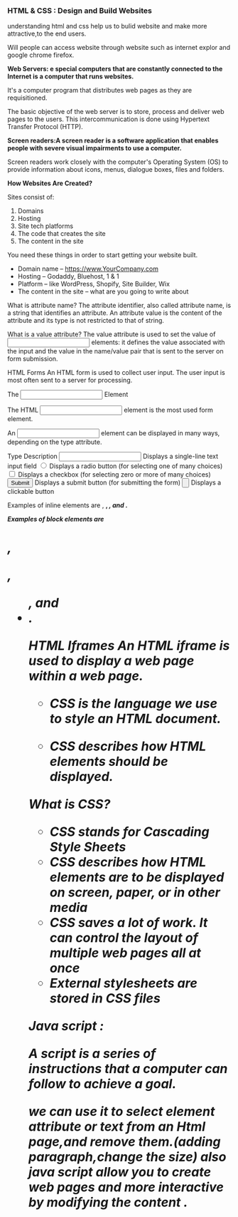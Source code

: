 ### HTML & CSS : Design and Build Websites

understanding html and css help us to bulid website and make more attractive,to the end users.

Will people can access website through website such as internet explor and google chrome firefox.

**Web Servers: e special computers that are constantly connected to the Internet is a computer that runs websites.**

It's a computer program that distributes web pages as they are requisitioned.

 The basic objective of the web server is to store, process and deliver web pages to the users. This intercommunication is done using Hypertext Transfer Protocol (HTTP).

**Screen readers:A screen reader is a software application that enables people with severe visual impairments to use a computer.**

Screen readers work closely with the computer's Operating System (OS) to provide information about icons, menus, dialogue boxes, files and folders.



**How Websites Are Created?**

Sites consist of:

1. Domains
2. Hosting
3. Site tech platforms
4. The code that creates the site
5. The content in the site

You need these things in order to start getting your website built.

- Domain name – https://www.YourCompany.com
- Hosting – Godaddy, Bluehost, 1 & 1
- Platform – like WordPress, Shopify, Site Builder, Wix
- The content in the site – what are you going to write about

What is attribute name?
The attribute identifier, also called attribute name, is a string that identifies an attribute. An attribute value is the content of the attribute and its type is not restricted to that of string.

What is a value attribute?
The value attribute is used to set the value of <input> elements: it defines the value associated with the input and the value in the name/value pair that is sent to the server on form submission.


HTML Forms
An HTML form is used to collect user input. The user input is most often sent to a server for processing.


The <input> Element

The HTML <input> element is the most used form element.

An <input> element can be displayed in many ways, depending on the type attribute.


Type	Description
<input type="text">	Displays a single-line text input field
<input type="radio">	Displays a radio button (for selecting one of many choices)
<input type="checkbox">	Displays a checkbox (for selecting zero or more of many choices)
<input type="submit">	Displays a submit button (for submitting the form)
<input type="button">	Displays a clickable button

Examples of inline elements are 
<a>, <b>, <em>, and <img>.


Examples of block elements are 
<h1>, <p>, <ul>, and <li>.

HTML Iframes
An HTML iframe is used to display a web page within a web page. 

- CSS is the language we use to style an HTML document.

- CSS describes how HTML elements should be displayed.


What is CSS?

- CSS stands for Cascading Style Sheets
- CSS describes how HTML elements are to be displayed on screen, paper, or in other media
- CSS saves a lot of work. It can control the layout of multiple web pages all at once
- External stylesheets are stored in CSS files

Java script :

A script is a series of instructions that a
computer can follow to achieve a goal.  

we can use it to select element attribute or text from an Html page,and remove them.(adding paragraph,change the size)
also java script allow you to create web pages and more interactive by 
modifying the content .
